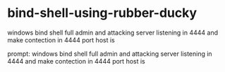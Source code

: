 # bind-shell-using-rubber-ducky
windows bind shell full admin and attacking server listening in 4444 and make contection in 4444 port host is <server host>

prompt: windows bind shell full admin and attacking server listening in 4444 and make contection in 4444 port host is <server host>
